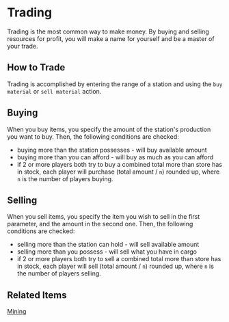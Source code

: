 # Trading

Trading is the most common way to make money. By buying and selling resources for profit, you will make a name for yourself and be a master of your trade.

## How to Trade

Trading is accomplished by entering the range of a station and using the `buy material` or `sell material` action.

## Buying

When you buy items, you specify the amount of the station's production you want to buy.
Then, the following conditions are checked:
* buying more than the station possesses - will buy available amount
* buying more than you can afford - will buy as much as you can afford
* if 2 or more players both try to buy a combined total more than store has in stock,
  each player will purchase (total amount / `n`) rounded up, where `n` is the number of players buying.


## Selling

When you sell items, you specify the item you wish to sell in the first parameter, and the amount in the second one.
Then, the following conditions are checked:
* selling more than the station can hold - will sell available amount
* selling more than you possess - will sell what you have in cargo
* if 2 or more players both try to sell a combined total more than store has in stock,
  each player will sell (total amount / `n`) rounded up, where `n` is the number of players selling.


## Related Items

[Mining](asteroid_fields_and_mining.html)
